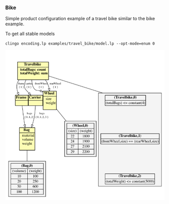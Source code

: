 ### Bike

Simple product configuration example of a travel bike similar to the bike example.

To get all stable models
```
clingo encoding.lp examples/travel_bike/model.lp --opt-mode=enum 0
```

![](clingraph.png)
